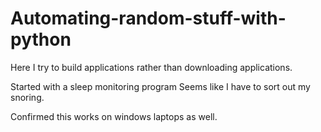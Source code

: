# Automating-random-stuff-with-python

Here I try to build applications rather than downloading applications.

Started with a sleep monitoring program
Seems like I have to sort out my snoring.

Confirmed this works on windows laptops as well.

